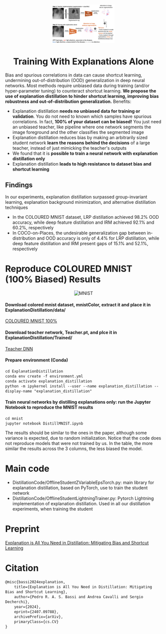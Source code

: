<div align="center">
  <img src="etc/TEA.png" alt="Explanation Distillation" width="200">
  <br>
  <h1><strong>Training With Explanations Alone</strong></h1>
</div>

Bias and spurious correlations in data can cause shortcut learning, undermining out-of-distribution (OOD) generalization in deep neural networks. Most methods require unbiased data during training (and/or hyper-parameter tuning) to counteract shortcut learning. **We propose the use of explanation distillation to hinder shortcut learning, improving bias robustness and out-of-distribution generalization.** Benefits:
- Explanation distillation **needs no unbiased data for training or validation**. You do not need to known which samples have spurious correlations. In fact, **100% of your dataset can be biased!** You just need an unbiased teacher, like pipeline where one network segments the image foreground and the other classifies the segmented image
- Explanation distillation reduces bias by making an arbitrarily sized student network **learn the reasons behind the decisions** of a large teacher, instead of just mimicking the teacher's outputs
- We found that it is **possible to train a neural network with explanation distillation only**
- Explanation distillation **leads to high resistance to dataset bias and shortcut learning**

## Findings

In our experiments, explanation distillation surpassed group-invariant learning, explanation background minimization, and alternative distillation techniques
- In the COLOURED MNIST dataset, LRP distillation achieved 98.2% OOD accuracy, while deep feature distillation and IRM achieved 92.1% and 60.2%, respectively
- In COCO-on-Places, the undesirable generalization gap between in-distribution and OOD accuracy is only of 4.4% for LRP distillation, while deep feature distillation and IRM present gaps of 15.1% and 52.1%, respectively



# Reproduce COLOURED MNIST (100\% Biased) Results

<div align="center">
  <img src="etc/ColorMNIST.png" alt="MNIST" width="170">
  <br>
</div>

#### Download colored mnist dataset, mnistColor, extract it and place it in ExplanationDistillation/data/

[COLOURED MNIST 100%](https://drive.google.com/drive/folders/1Ghg17vjSnaq5H4jihM3ehmYrAX8NGsYP?usp=sharing)

#### Download teacher network, Teacher.pt, and plce it in ExplanationDistillation/Trained/

[Teacher DNN](https://drive.google.com/drive/folders/1Ghg17vjSnaq5H4jihM3ehmYrAX8NGsYP?usp=sharing)

#### Prepare environment (Conda)
```
cd ExplanationDistillation
conda env create -f environment.yml
conda activate explanation_distillation
python -m ipykernel install --user --name explanation_distillation --display-name "explanation_distillation"
```

#### Train neural networks by distilling explanations only: run the Jupyter Notebook to reproduce the MNIST results
```
cd mnist
jupyter notebook DistillMNIST.ipynb
```
 
The results should be similar to the ones in the paper, although some variance is expected, due to random initialization. Notice that the code does not reproduce models that were not trained by us. In the table, the more similar the results across the 3 columns, the less biased the model.

# Main code

- DistillationCode/OfflineStudentZVariableEpsTorch.py: main library for explanation distillation, based on PyTorch, use to train the student network
- DistillationCode/OfflineStudentLightningTrainer.py: Pytorch Lightning implementation of explanation distillation. Used in all our distillation experiments, when training the student


# Preprint

[Explanation is All You Need in Distillation: Mitigating Bias and Shortcut Learning](https://arxiv.org/abs/2407.09788)

# Citation

```
@misc{bassi2024explanation,
    title={Explanation is All You Need in Distillation: Mitigating Bias and Shortcut Learning},
    author={Pedro R. A. S. Bassi and Andrea Cavalli and Sergio Decherchi},
    year={2024},
    eprint={2407.09788},
    archivePrefix={arXiv},
    primaryClass={cs.CV}
}
```
